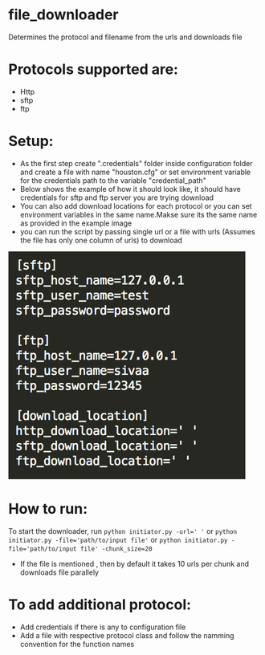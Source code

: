 # file_downloader
Determines the protocol and filename from the urls and downloads file

# Protocols supported are:
 * Http
 * sftp
 * ftp

# Setup:
  * As the first step create ".credentials" folder inside configuration folder and create a file with name "houston.cfg" or set environment variable for the credentials path to the variable "credential_path"
  * Below shows the example of how it should look like, it should have credentials for sftp and ftp server you are trying download
  * You can also add download locations for each protocol or you can set environment variables in the same name.Makse sure its the same name as provided in the example image
  * you can run the script by passing single url or a file with urls (Assumes the file has only one column of urls) to download
  
  ![alt text](screenshots/config_example.png)

# How to run:
To start the downloader, run `python initiator.py -url=' '` or `python initiator.py -file='path/to/input file'` or `python initiator.py -file='path/to/input file' -chunk_size=20`
* If the file is mentioned , then by default it takes 10 urls per chunk and downloads file parallely

# To add additional protocol:
* Add credentials if there is any to configuration file
* Add a file with respective protocol class and follow the namming convention for the function names
